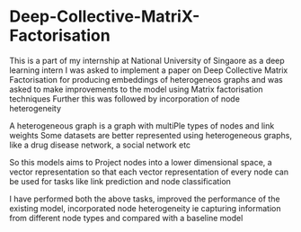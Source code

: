 # Deep-Collective-MatriX-Factorisation
This is a part of my internship at National University of Singaore as a deep learning intern
I was asked to implement a paper on Deep Collective Matrix Factorisation for producing embeddings of heterogeneos graphs and was asked to make improvements to the model using Matrix factorisation techniques
Further this was followed by incorporation of node heterogeneity

A heterogeneous graph is a graph with multiPle types of nodes and link weights
Some datasets are better represented using heterogeneous graphs, like a drug disease network, a social network etc

So this models aims to Project nodes into a lower dimensional space, a vector representation so that each vector representation of every node can be used for tasks like link prediction and node classification 

I have performed both the above tasks, improved the performance of the existing model, incorporated node heterogeneity ie capturing information from different node types and compared with a baseline model
